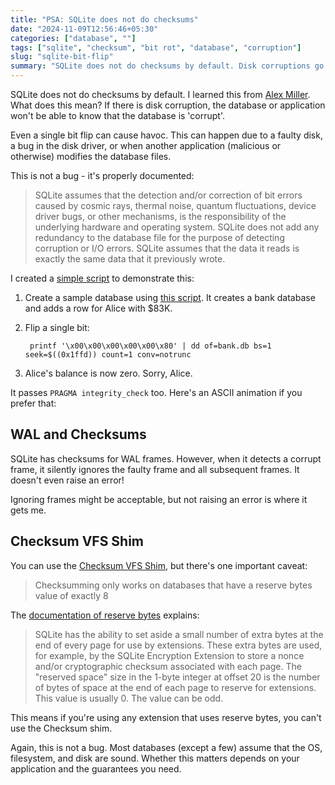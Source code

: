 ```yaml
---
title: "PSA: SQLite does not do checksums"
date: "2024-11-09T12:56:46+05:30"
categories: ["database", ""]
tags: ["sqlite", "checksum", "bit rot", "database", "corruption"]
slug: "sqlite-bit-flip"
summary: "SQLite does not do checksums by default. Disk corruptions go silently unnoticed."
---
```


SQLite does not do checksums by default. I learned this from [Alex Miller](https://fosstodon.org/@AlexMillerDB/109553692861357766). What does this mean? If there is disk corruption, the database or application won't be able to know that the database is 'corrupt'.

Even a single bit flip can cause havoc. This can happen due to a faulty disk, a bug in the disk driver, or when another application (malicious or otherwise) modifies the database files.

This is not a bug - it's properly documented:

> SQLite assumes that the detection and/or correction of bit errors caused by cosmic rays, thermal noise, quantum fluctuations, device driver bugs, or other mechanisms, is the responsibility of the underlying hardware and operating system. SQLite does not add any redundancy to the database file for the purpose of detecting corruption or I/O errors. SQLite assumes that the data it reads is exactly the same data that it previously wrote.

I created a [simple script](https://gist.github.com/avinassh/0e7e4b0578136a338f1b9a03fba36ead) to demonstrate this:

1. Create a sample database using [this script](https://gist.github.com/avinassh/0e7e4b0578136a338f1b9a03fba36ead). It creates a bank database and adds a row for Alice with $83K.

2. Flip a single bit:

		printf '\x00\x00\x00\x00\x00\x80' | dd of=bank.db bs=1 seek=$((0x1ffd)) count=1 conv=notrunc

3. Alice's balance is now zero. Sorry, Alice.

It passes `PRAGMA integrity_check` too. Here's an ASCII animation if you prefer that:

<script src="https://asciinema.org/a/688119.js" id="asciicast-688119" async="true"></script>

## WAL and Checksums

SQLite has checksums for WAL frames. However, when it detects a corrupt frame, it silently ignores the faulty frame and all subsequent frames. It doesn't even raise an error!

Ignoring frames might be acceptable, but not raising an error is where it gets me.

## Checksum VFS Shim

You can use the [Checksum VFS Shim](https://www.sqlite.org/cksumvfs.html), but there's one important caveat:

> Checksumming only works on databases that have a reserve bytes value of exactly 8

The [documentation of reserve bytes](https://www.sqlite.org/fileformat2.html#resbyte) explains:

> SQLite has the ability to set aside a small number of extra bytes at the end of every page for use by extensions. These extra bytes are used, for example, by the SQLite Encryption Extension to store a nonce and/or cryptographic checksum associated with each page. The "reserved space" size in the 1-byte integer at offset 20 is the number of bytes of space at the end of each page to reserve for extensions. This value is usually 0. The value can be odd.

This means if you're using any extension that uses reserve bytes, you can't use the Checksum shim.

Again, this is not a bug. Most databases (except a few) assume that the OS, filesystem, and disk are sound. Whether this matters depends on your application and the guarantees you need.